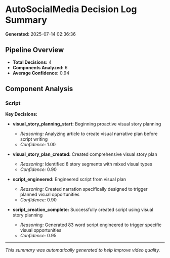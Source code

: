 # AutoSocialMedia Decision Log Summary

**Generated:** 2025-07-14 02:36:36

## Pipeline Overview

- **Total Decisions:** 4
- **Components Analyzed:** 6
- **Average Confidence:** 0.94

## Component Analysis

### Script

**Key Decisions:**
- **visual_story_planning_start:** Beginning proactive visual story planning
  - *Reasoning:* Analyzing article to create visual narrative plan before script writing
  - *Confidence:* 1.00

- **visual_story_plan_created:** Created comprehensive visual story plan
  - *Reasoning:* Identified 8 story segments with mixed visual types
  - *Confidence:* 0.90

- **script_engineered:** Engineered script from visual plan
  - *Reasoning:* Created narration specifically designed to trigger planned visual opportunities
  - *Confidence:* 0.90

- **script_creation_complete:** Successfully created script using visual story planning
  - *Reasoning:* Generated 83 word script engineered to trigger specific visual opportunities
  - *Confidence:* 0.95

---

*This summary was automatically generated to help improve video quality.*
